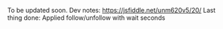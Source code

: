 To be updated soon.
Dev notes:
https://jsfiddle.net/unm620v5/20/
Last thing done: Applied follow/unfollow with wait seconds
 